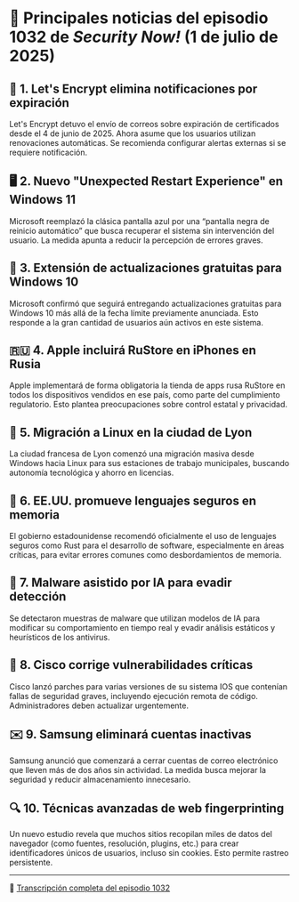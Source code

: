 # 📰 Principales noticias del episodio 1032 de *Security Now!* (1 de julio de 2025)

## 📧 1. Let's Encrypt elimina notificaciones por expiración  
Let's Encrypt detuvo el envío de correos sobre expiración de certificados desde el 4 de junio de 2025. Ahora asume que los usuarios utilizan renovaciones automáticas. Se recomienda configurar alertas externas si se requiere notificación.

## 🖥️ 2. Nuevo "Unexpected Restart Experience" en Windows 11  
Microsoft reemplazó la clásica pantalla azul por una “pantalla negra de reinicio automático” que busca recuperar el sistema sin intervención del usuario. La medida apunta a reducir la percepción de errores graves.

## 🔐 3. Extensión de actualizaciones gratuitas para Windows 10  
Microsoft confirmó que seguirá entregando actualizaciones gratuitas para Windows 10 más allá de la fecha límite previamente anunciada. Esto responde a la gran cantidad de usuarios aún activos en este sistema.

## 🇷🇺 4. Apple incluirá RuStore en iPhones en Rusia  
Apple implementará de forma obligatoria la tienda de apps rusa RuStore en todos los dispositivos vendidos en ese país, como parte del cumplimiento regulatorio. Esto plantea preocupaciones sobre control estatal y privacidad.

## 🐧 5. Migración a Linux en la ciudad de Lyon  
La ciudad francesa de Lyon comenzó una migración masiva desde Windows hacia Linux para sus estaciones de trabajo municipales, buscando autonomía tecnológica y ahorro en licencias.

## 🧠 6. EE.UU. promueve lenguajes seguros en memoria  
El gobierno estadounidense recomendó oficialmente el uso de lenguajes seguros como Rust para el desarrollo de software, especialmente en áreas críticas, para evitar errores comunes como desbordamientos de memoria.

## 🤖 7. Malware asistido por IA para evadir detección  
Se detectaron muestras de malware que utilizan modelos de IA para modificar su comportamiento en tiempo real y evadir análisis estáticos y heurísticos de los antivirus.

## 🚨 8. Cisco corrige vulnerabilidades críticas  
Cisco lanzó parches para varias versiones de su sistema IOS que contenían fallas de seguridad graves, incluyendo ejecución remota de código. Administradores deben actualizar urgentemente.

## ✉️ 9. Samsung eliminará cuentas inactivas  
Samsung anunció que comenzará a cerrar cuentas de correo electrónico que lleven más de dos años sin actividad. La medida busca mejorar la seguridad y reducir almacenamiento innecesario.

## 🔍 10. Técnicas avanzadas de web fingerprinting  
Un nuevo estudio revela que muchos sitios recopilan miles de datos del navegador (como fuentes, resolución, plugins, etc.) para crear identificadores únicos de usuarios, incluso sin cookies. Esto permite rastreo persistente.

---

🔗 [Transcripción completa del episodio 1032](https://www.grc.com/sn/sn-1032.htm)
